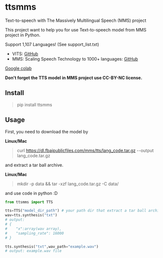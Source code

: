 # ttsmms
Text-to-speech with The Massively Multilingual Speech (MMS) project

This project want to help you for use Text-to-speech model from MMS project in Python.

Support 1,107 Languages! (See support_list.txt)

- VITS: [GitHub](https://github.com/jaywalnut310/vits)
- MMS: Scaling Speech Technology to 1000+ languages: [GitHub](https://github.com/facebookresearch/fairseq/tree/main/examples/mms)

[Google colab](https://colab.research.google.com/github/wannaphong/ttsmms/blob/main/notebook/test.ipynb)

**Don't forget the TTS model in MMS project use CC-BY-NC license.**

## Install

> pip install ttsmms


## Usage

First, you need to download the model by

**Linux/Mac**

> curl https://dl.fbaipublicfiles.com/mms/tts/lang_code.tar.gz --output lang_code.tar.gz

and extract a tar ball archive.

**Linux/Mac**

> mkdir -p data && tar -xzf lang_code.tar.gz -C data/

and use code in python :D

```python
from ttsmms import TTS

tts=TTS("model_dir_path") # your path dir that extract a tar ball archive
wav=tts.synthesis("txt")
# output:
# {
#    "x":array(wav array),
#    "sampling_rate": 16000
# }

tts.synthesis("txt",wav_path="example.wav")
# output: example.wav file
```